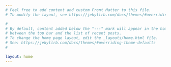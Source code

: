 ```yaml
---
# Feel free to add content and custom Front Matter to this file.
# To modify the layout, see https://jekyllrb.com/docs/themes/#overriding-theme-defaults

#
# By default, content added below the "---" mark will appear in the home page
# between the top bar and the list of recent posts.
# To change the home page layout, edit the _layouts/home.html file.
# See: https://jekyllrb.com/docs/themes/#overriding-theme-defaults
#

layout: home
---
```

